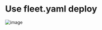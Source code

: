 # Use fleet.yaml deploy


![image](https://github.com/user-attachments/assets/199d0360-433b-4c05-9d51-1e97d006fbee)
